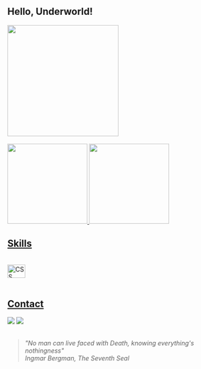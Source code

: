 ## Hello, Underworld!

 <div>
  <img height="250em" src="https://github.com/devitruvius/profile-pictures/blob/main/devitruvius-banner.png">
 </div>
 <br>
 <div>
   <a href="https://github.com/devitruvius">
   <img height="180em" src="https://github-readme-streak-stats.herokuapp.com?user=devitruvius&theme=gotham&mode=weekly" />
   <img height="180em" src="https://github-readme-stats.vercel.app/api/top-langs/?username=devitruvius&layout=compact&langs_count=6&theme=gotham"/>
</div>

## Skills
    
<div style="display: inline_block"><br>
  <img align="center" alt="CSS" height="30" width="40" src="https://cdn.jsdelivr.net/gh/devicons/devicon/icons/python/python-original.svg">
</div>
 
<br>
 
## Contact
 
<div> 
  <a href = "mailto:dev.vitruvius@gmail.com"><img src="https://img.shields.io/badge/-Gmail-%23333?style=for-the-badge&logo=gmail&logoColor=white" target="_blank"></a>
  <a href="https://www.linkedin.com/in/devitruvius" target="_blank"><img src="https://img.shields.io/badge/-LinkedIn-%230077B5?style=for-the-badge&logo=linkedin&logoColor=white" target="_blank"></a>
</div>
<br>

> *"No man can live faced with Death, knowing everything's nothingness"*<br>
> *Ingmar Bergman, The Seventh Seal*

